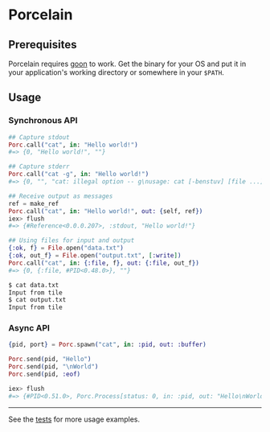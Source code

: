 Porcelain
=========

## Prerequisites

Porcelain requires [goon](https://github.com/alco/goon) to work. Get the binary for your OS and put it in your application's working directory or somewhere in your `$PATH`.

## Usage

### Synchronous API

```elixir
## Capture stdout
Porc.call("cat", in: "Hello world!")
#=> {0, "Hello world!", ""}

## Capture stderr
Porc.call("cat -g", in: "Hello world!")
#=> {0, "", "cat: illegal option -- g\nusage: cat [-benstuv] [file ...]\n"}

## Receive output as messages
ref = make_ref
Porc.call("cat", in: "Hello world!", out: {self, ref})
iex> flush
#=> {#Reference<0.0.0.207>, :stdout, "Hello world!"}

## Using files for input and output
{:ok, f} = File.open("data.txt")
{:ok, out_f} = File.open("output.txt", [:write])
Porc.call("cat", in: {:file, f}, out: {:file, out_f})
#=> {0, {:file, #PID<0.48.0>}, ""}
```
```sh
$ cat data.txt
Input from tile
$ cat output.txt
Input from tile
```

### Async API

```elixir
{pid, port} = Porc.spawn("cat", in: :pid, out: :buffer)

Porc.send(pid, "Hello")
Porc.send(pid, "\nWorld")
Porc.send(pid, :eof)

iex> flush
#=> {#PID<0.51.0>, Porc.Process[status: 0, in: :pid, out: "Hello\nWorld", err: nil]}
```

---

See the [tests](https://github.com/alco/porc/blob/master/test/porc_test.exs) for more usage examples.
